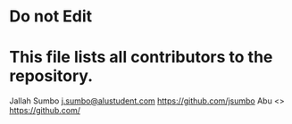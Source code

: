 # Do not Edit
# This file lists all contributors to the repository.

Jallah Sumbo <j.sumbo@alustudent.com> <https://github.com/jsumbo>
Abu <> <https://github.com/>
